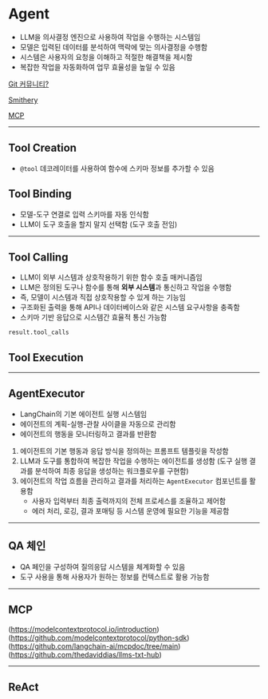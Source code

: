 # Agent

- LLM을 의사결정 엔진으로 사용하여 작업을 수행하는 시스템임
- 모델은 입력된 데이터를 분석하여 맥락에 맞는 의사결정을 수행함
- 시스템은 사용자의 요청을 이해하고 적절한 해결책을 제시함
- 복잡한 작업을 자동화하여 업무 효율성을 높일 수 있음



[Git 커뮤니티?](https://github.com/modelcontextprotocol/servers?tab=readme-ov-file#%EF%B8%8F-official-integrations)

[Smithery](https://smithery.ai/)

[MCP](https://modelcontextprotocol.io/introduction)

---

## Tool Creation

- `@tool` 데코레이터를 사용하여 함수에 스키마 정보를 추가할 수 있음

## Tool Binding

- 모델-도구 연결로 입력 스키마를 자동 인식함
- LLM이 도구 호출을 할지 말지 선택함 (도구 호출 전임)


---

## Tool Calling

- LLM이 외부 시스템과 상호작용하기 위한 함수 호출 매커니즘임
- LLM은 정의된 도구나 함수를 통해 **외부 시스템**과 통신하고 작업을 수행함
- 즉, 모델이 시스템과 직접 상호작용할 수 있게 하는 기능임
- 구조화된 출력을 통해 API나 데이터베이스와 같은 시스템 요구사항을 충족함
- 스키마 기반 응답으로 시스템간 효율적 통신 가능함

```python
result.tool_calls
```

## Tool Execution

---

## AgentExecutor

- LangChain의 기본 에이전트 실행 시스템임
- 에이전트의 계획-실행-관찰 사이클을 자동으로 관리함
- 에이전트의 행동을 모니터링하고 결과를 반환함

1. 에이전트의 기본 행동과 응답 방식을 정의하는 프롬프트 템플릿을 작성함
2. LLM과 도구를 통합하여 복잡한 작업을 수행하는 에이전트를 생성함 (도구 실행 결과를 분석하여 최종 응답을 생성하는 워크플로우를 구현함)
3. 에이전트의 작업 흐름을 관리하고 결과를 처리하는 `AgentExecutor` 컴포넌트를 활용함
    - 사용자 입력부터 최종 출력까지의 전체 프로세스를 조율하고 제어함
    - 에러 처리, 로깅, 결과 포매팅 등 시스템 운영에 필요한 기능을 제공함


---

## QA 체인

- QA 페인을 구성하여 질의응답 시스템을 체계화할 수 있음
- 도구 사용을 통해 사용자가 원하는 정보를 컨텍스트로 활용 가능함


---

## MCP

(https://modelcontextprotocol.io/introduction)
(https://github.com/modelcontextprotocol/python-sdk)
(https://github.com/langchain-ai/mcpdoc/tree/main)
(https://github.com/thedaviddias/llms-txt-hub)

---

## ReAct
